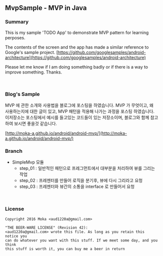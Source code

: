 ## MvpSample - MVP in Java

### Summary
This is my sample 'TODO App' to demonstrate MVP pattern for learning perposes.

The contents of the screen and the app has made a similar reference to Google's sample project. [https://github.com/googlesamples/android-architecture](https://github.com/googlesamples/android-architecture)

Please let me know if I am doing something badly or if there is a way to improve something.
Thanks.

<br>

### Blog's Sample
MVP 에 관한 소개와 사용법을 블로그에 포스팅을 하였습니다. MVP 가 무엇이고, 왜 사용하는지에 대한 글이 있고, MVP 패턴을 적용해 나가는 과정을 포스팅 하였습니다. 이저장소는 포스팅에서 예시를 들고있는 코드들이 있는 저장소이며, 블로그와 함께 참고하여 보시면 좋을것 같습니다. 

[http://moka-a.github.io/android/android-mvp/](http://moka-a.github.io/android/android-mvp/)

### Branch
- SimpleMvp 모듈
    + step_01 : 일반적인 패턴으로 프레그먼트에서 대부분을 처리하여 뷰를 그리는 작업
    + step_02 : 프레젠터를 만들어 로직을 분기후, 뷰에 다시 그리라고 요청
    + step_03 : 프레젠터와 뷰간의 소통을 interface 로 만들어서 요청 

<br>

### License
```
Copyright 2016 Moka <aud1220a@gmail.com>

"THE BEER-WARE LICENSE" (Revision 42):
<aud1220a@gmail.com> wrote this file. As long as you retain this notice you
can do whatever you want with this stuff. If we meet some day, and you think
this stuff is worth it, you can buy me a beer in return
```
